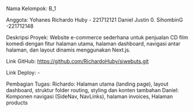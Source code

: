 Nama Kelompok: B_1

Anggota:
Yohanes Richardo Huby - 221712121
Daniel Justin 0. SihombinG -221712148

Deskripsi Proyek:
Website e-commerce sederhana untuk penjualan CD film komedi dengan fitur halaman utama, halaman dashboard, navigasi antar halaman, dan layout dinamis menggunakan Next.js.

Link GitHub:
https://github.com/RichardoHuby/siwebuts.git

Link Deploy: -

Pembagian Tugas:
Richardo: Halaman utama (landing page), layout dashboard, struktur folder routing, styling dan konten tambahan
Daniel: Komponen navigasi (SideNav, NavLinks), halaman invoices, Halaman products
